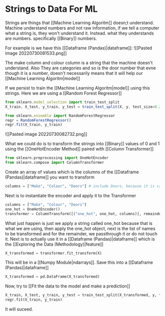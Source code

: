 # Strings to Data For ML
Strings are things that [[Machine Learning Algoritm]] doesn;t understand. Machine understand numbers and not raw information, if we tell a computer what a string is, they won't understand it. Instead. what they understands are numbers. specifically [[Binary]] numbers.

For example is we have this [[Dataframe (Pandas)|dataframe]]:
![[Pasted image 20220730081533.png]]

The make column and colour column is a string that the machine doesn't understand. Also They are categories and so is the door number that evne though it is a number, doesn't necessarily means that it will help our [[Machine Learning Algoritm|model]]

If we persist to train the [[Machine Learning Algoritm|model]] using this strings. Here we are using a [[Random Forest Regressor]]
```js
from sklearn.model_selection import train_test_split
X_train, X_test, y_train, y_test = train_test_split(X, y, test_size=0.2)

from sklearn.ensemble import RandomForestRegressor
regr = RandomForestRegressor()
regr.fit(X_train, y_train)
```

![[Pasted image 20220730082732.png]]

What we could do is to transform the strings into [[Binary]] values of 0 and 1 using the [[OneHotEncoder Method]] paired with [[Column Transformer]]

```python
from sklearn.preprocessing import OneHotEncoder
from sklearn.compose import ColumnTransformer
```

Create an array of values which is the columns of the [[Dataframe (Pandas)|dataframe]] you want to transform
```python
columns = ["Make", "Colour", "Doors"] # include Doors, because it is categorical
```

Next is to instantiate the encoder and apply it to the Transformer
```python
columns = ["Make", "Colour", "Doors"] 
one_hot = OneHotEncoder()
transformer = ColumnTransform([("one_hot", one_hot, columns)], remainder="passthrough")
```

What just happen is just we apply a string called one_hot because that is what we are using, then apply the one_hot object, next is the list of names to be transformed and for the remainder, we passthrough it or do not touch it. 
Next is to actually use it in a [[Dataframe (Pandas)|dataframe]] which is the [[Exploring the Data (Methodology)|feature]]
```python
X_transformed = transformer.fit_transform(X)
```

This will be in a [[Numpy Module|ndarrays]]. Save this into a [[Dataframe (Pandas)|dataframe]]
```python
X_transformed = pd.DataFrame(X_transformed)
```

Now, try to [[Fit the data to the model and make a prediction]]
```python
X_train, X_test, y_train, y_test = train_test_split(X_transformed, y, test_size=0.2)
regr.fit(X_train, y_train)
```

It will suceed.









